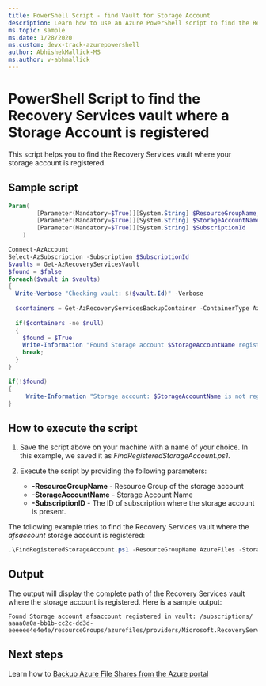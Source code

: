 ```yaml
---
title: PowerShell Script - find Vault for Storage Account
description: Learn how to use an Azure PowerShell script to find the Recovery Services vault where your storage account is registered.
ms.topic: sample
ms.date: 1/28/2020 
ms.custom: devx-track-azurepowershell
author: AbhishekMallick-MS
ms.author: v-abhmallick
---
```


# PowerShell Script to find the Recovery Services vault where a Storage Account is registered

This script helps you to find the Recovery Services vault where your storage account is registered.

## Sample script

```powershell
Param(
        [Parameter(Mandatory=$True)][System.String] $ResourceGroupName,
        [Parameter(Mandatory=$True)][System.String] $StorageAccountName,
        [Parameter(Mandatory=$True)][System.String] $SubscriptionId
    )

Connect-AzAccount
Select-AzSubscription -Subscription $SubscriptionId
$vaults = Get-AzRecoveryServicesVault
$found = $false
foreach($vault in $vaults)
{
  Write-Verbose "Checking vault: $($vault.Id)" -Verbose
  
  $containers = Get-AzRecoveryServicesBackupContainer -ContainerType AzureStorage -FriendlyName $StorageAccountName -ResourceGroupName $ResourceGroupName -VaultId $vault.Id -Status Registered
  
  if($containers -ne $null)
  {
    $found = $True
    Write-Information "Found Storage account $StorageAccountName registered in vault: $($vault.Id)" -InformationAction Continue
    break;
  }
}

if(!$found)
{
     Write-Information "Storage account: $StorageAccountName is not registered in any vault of this subscription" -InformationAction Continue
}
```

## How to execute the script

1. Save the script above on your machine with a name of your choice. In this example, we saved it as *FindRegisteredStorageAccount.ps1*.
2. Execute the script by providing the following parameters:

    * **-ResourceGroupName** - Resource Group of the storage account
    * **-StorageAccountName** - Storage Account Name
    * **-SubscriptionID** - The ID of subscription where the storage account is present.

The following example tries to find the Recovery Services vault where the *afsaccount* storage account is registered:

```powershell
.\FindRegisteredStorageAccount.ps1 -ResourceGroupName AzureFiles -StorageAccountName afsaccount -SubscriptionId aaaa0a0a-bb1b-cc2c-dd3d-eeeeee4e4e4e
```

## Output

The output will display the complete path of the Recovery Services vault where the storage account is registered. Here is a sample output:

```output
Found Storage account afsaccount registered in vault: /subscriptions/ aaaa0a0a-bb1b-cc2c-dd3d-eeeeee4e4e4e/resourceGroups/azurefiles/providers/Microsoft.RecoveryServices/vaults/azurefilesvault123
```

## Next steps

Learn how to [Backup Azure File Shares from the Azure portal](../backup-afs.md)
